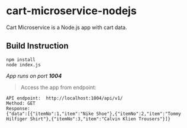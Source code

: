 # cart-microservice-nodejs
Cart Microservice is a Node.js app with cart data.


## Build Instruction
```
npm install
node index.js

```

*App runs on port **1004***


> Access the app from endpoint:

```
API endpoint:  http://localhost:1004/api/v1/
Method: GET
Response:
{"data":[{"itemNo":1,"item":"Nike Shoe"},{"itemNo":2,"item":"Tommy Hilfiger Shirt"},{"itemNo":3,"item":"Calvin Klien Trousers"}]}
```

##




